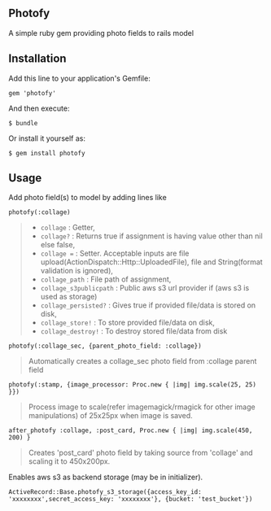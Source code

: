 ## Photofy
A simple ruby gem providing photo fields to rails model

## Installation
Add this line to your application's Gemfile:

`gem 'photofy'`

And then execute:

`$ bundle`

Or install it yourself as:

`$ gem install photofy`


## Usage
Add photo field(s) to model by adding lines like

`photofy(:collage)`

> * `collage` : Getter,
> * `collage?` : Returns true if assignment is having value other than nil else false,
> * `collage =` : Setter. Acceptable inputs are file upload(ActionDispatch::Http::UploadedFile), file and String(format validation is ignored),
> * `collage_path` : File path of assignment,
> * `collage_s3publicpath` : Public aws s3 url provider if (aws s3 is used as storage)
> * `collage_persisted?` : Gives true if provided file/data is stored on disk,
> * `collage_store!` : To store provided file/data on disk,
> * `collage_destroy!` : To destroy stored file/data from disk


`photofy(:collage_sec, {parent_photo_field: :collage})`
> Automatically creates a collage_sec photo field from :collage parent field

`photofy(:stamp, {image_processor: Proc.new { |img| img.scale(25, 25) }})`
> Process image to scale(refer imagemagick/rmagick for other image manipulations) of 25x25px when image is saved.

`after_photofy :collage, :post_card, Proc.new { |img| img.scale(450, 200) }`
> Creates 'post_card' photo field by taking source from 'collage' and scaling it to 450x200px.

Enables aws s3 as backend storage (may be in initializer).

`ActiveRecord::Base.photofy_s3_storage({access_key_id: 'xxxxxxxx',secret_access_key: 'xxxxxxxx'}, {bucket: 'test_bucket'})`
